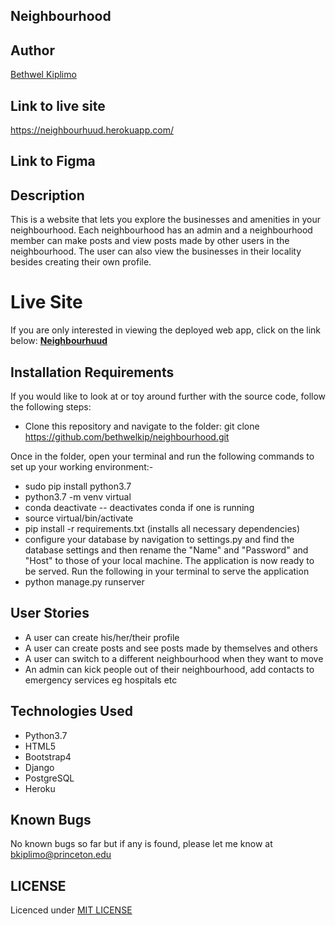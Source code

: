 ## Neighbourhood

## Author
 [Bethwel Kiplimo](https://github.com/bethwelkip)


## Link to live site
https://neighbourhuud.herokuapp.com/ 

## Link to Figma


## Description
This is a website that lets you explore the businesses  and amenities in your neighbourhood. Each neighbourhood has an admin and a neighbourhood member can make posts and view posts made by other users in the neighbourhood. The user can also view the businesses in their locality besides creating their own profile.

# Live Site 
If you are only interested in viewing the deployed web app, click on the link below:
**[Neighbourhuud](https://neighbourhuud.herokuapp.com/ )**


## Installation Requirements
  If you would like to look at or toy around further with the source code, follow the following steps:
  * Clone this repository and navigate to the folder: git clone https://github.com/bethwelkip/neighbourhood.git 

  Once in the folder, open your terminal and run the following commands to set up your working environment:-
  * sudo pip install python3.7
  * python3.7 -m venv virtual
  * conda deactivate -- deactivates conda if one is running
  * source virtual/bin/activate
  * pip install -r requirements.txt (installs all necessary dependencies)
  * configure your database by navigation to settings.py and find the database settings and then rename the "Name" and "Password" and "Host" to those of your local machine. 
   The application is now ready to be served.
   Run the following in your terminal  to serve the application
* python manage.py runserver

 
## User Stories
  * A user can create his/her/their profile
  * A user can create posts and see posts made by themselves and others
  * A user can switch to a different neighbourhood when they want to move
  * An admin can kick people out of their neighbourhood, add contacts to emergency services eg hospitals etc

## Technologies Used
  * Python3.7
  * HTML5
  * Bootstrap4
  * Django
  * PostgreSQL
  * Heroku

## Known Bugs
No known bugs so far but if any is found, please let me know at bkiplimo@princeton.edu

## LICENSE
Licenced under [MIT LICENSE](LICENSE)
